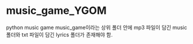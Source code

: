 # music_game_YGOM
python music game
music_game이라는 상위 폴더 안에 mp3 파일이 담긴 music 폴더와 txt 파일이 담긴 lyrics 폴더가 존재해야 함.
